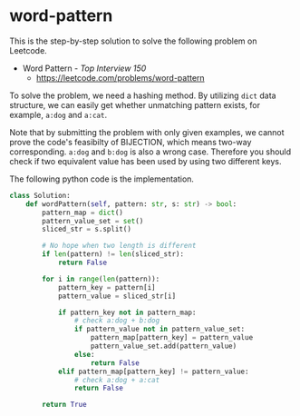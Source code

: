 # word-pattern
This is the step-by-step solution to solve the following problem on Leetcode.

* Word Pattern - *Top Interview 150*
  * https://leetcode.com/problems/word-pattern

To solve the problem, we need a hashing method. By utilizing `dict` data structure, we can easily get whether unmatching pattern exists, for example, `a:dog` and `a:cat`.

Note that by submitting the problem with only given examples, we cannot prove the code's feasibilty of BIJECTION, which means two-way corresponding. `a:dog` and `b:dog` is also a wrong case. Therefore you should check if two equivalent value has been used by using two different keys.

The following python code is the implementation.

```python
class Solution:
    def wordPattern(self, pattern: str, s: str) -> bool:
        pattern_map = dict()
        pattern_value_set = set()
        sliced_str = s.split()

        # No hope when two length is different
        if len(pattern) != len(sliced_str):
            return False

        for i in range(len(pattern)):
            pattern_key = pattern[i]
            pattern_value = sliced_str[i]

            if pattern_key not in pattern_map:
                # check a:dog + b:dog
                if pattern_value not in pattern_value_set:
                    pattern_map[pattern_key] = pattern_value
                    pattern_value_set.add(pattern_value)
                else:
                    return False
            elif pattern_map[pattern_key] != pattern_value:
                # check a:dog + a:cat
                return False

        return True
```
